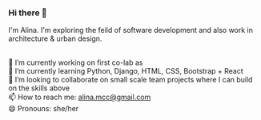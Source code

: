 ### Hi there 👋

I'm Alina. I'm exploring the feild of software development and also work in architecture & urban design. 

<br>🔭 I’m currently working on first co-lab as 
<br>🌱 I’m currently learning Python, Django, HTML, CSS, Bootstrap + React
<br>👯 I’m looking to collaborate on small scale team projects where I can build on the skills above
<br>📫 How to reach me: alina.mcc@gmail.com
<br>😄 Pronouns: she/her
<!--
**alinaMcc/alinaMcc** is a ✨ _special_ ✨ repository because its `README.md` (this file) appears on your GitHub profile.

